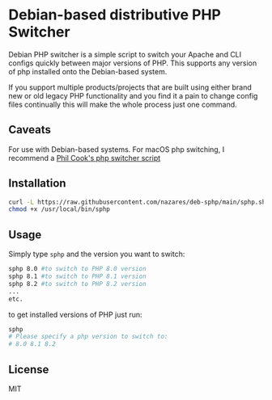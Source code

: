 # Debian-based distributive PHP Switcher

Debian PHP switcher is a simple script to switch your Apache and CLI configs quickly between major versions of PHP.
This supports any version of php installed onto the Debian-based system.

If you support multiple products/projects that are built using either brand new or old legacy PHP functionality and you
find it a pain to change config files continually this will make the whole process just one command.

## Caveats

For use with Debian-based systems. For macOS php switching, I recommend  a [Phil Cook's php switcher script](https://github.com/rhukster/sphp.sh)

## Installation

```bash
curl -L https://raw.githubusercontent.com/nazares/deb-sphp/main/sphp.sh > /usr/local/bin/sphp
chmod +x /usr/local/bin/sphp
```

## Usage

Simply type `sphp` and the version you want to switch:

```bash
sphp 8.0 #to switch to PHP 8.0 version
sphp 8.1 #to switch to PHP 8.1 version
sphp 8.2 #to switch to PHP 8.2 version
...
etc.
```

to get installed versions of PHP just run:

```bash
sphp
# Please specify a php version to switch to:
# 8.0 8.1 8.2
```

## License

MIT
